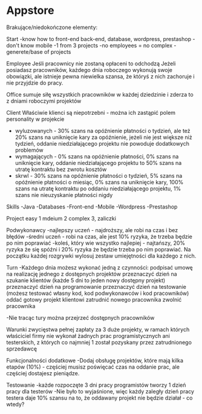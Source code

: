 # Appstore

Brakujące/niedokończone elementy:

Start
-know how to front-end back-end, database, wordpress, prestashop
-don't know mobile
-1 from 3 projects
-no employees = no complex
-generete/base of projects


Employee
Jeśli pracownicy nie zostaną opłaceni to odchodzą
Jeżeli posiadasz pracowników, każdego dnia roboczego wykonują swoje obowiązki, ale istnieje pewna niewielka szansa, że któryś z nich zachoruje i nie przyjdzie do pracy.

Office
sumuje siłę wszystkich pracowników w każdej dziedzinie i zderza to z dniami roboczymi projektów

Client
Właściwie klienci są niepotrzebni - można ich zastąpić polem personality w projekcie
- wyluzowanych - 30% szans na opóźnienie płatności o tydzień, ale też 20% szans na uniknięcie kary za opóźnienie, jeżeli nie jest większe niż tydzień, oddanie niedziałającego projektu nie powoduje dodatkowych problemów
- wymagających - 0% szans na opóźnienie płatności, 0% szans na uniknięcie kary, oddanie niedziałającego projektu to 50% szans na utratę kontraktu bez zwrotu kosztów
- skrwl - 30% szans na opóźnienie płatności o tydzień, 5% szans na opóźnienie płatności o miesiąc, 0% szans na uniknięcie kary, 100% szans na utratę kontraktu po oddaniu niedziałającego projektu, 1% szans nie nieuzyskanie płatności nigdy

Skills
-Java
-Databases
-Front-end
-Mobile
-Wordpress
-Prestashop

Project
easy 1
mdeium 2
complex 3, zaliczki

Podwykonawcy
-najlepszy uczeń - najdroższy, ale robi na czas i bez błędów
-średni uczeń - robi na czas, ale jest 10% ryzyka, że trzeba będzie po nim poprawiać 
-koleś, który wie wszystko najlepiej - najtańszy, 20% ryzyka że się spóźni i 20% ryzyka że będzie trzeba po nim poprawiać.
Na początku każdej rozgrywki wylosuj zestaw umiejętności dla każdego z nich.

Turn
-Każdego dnia możesz wykonać jedną z czynności:
podpisać umowę na realizację jednego z dostępnych projektów
przeznaczyć dzień na szukanie klientów (każde 5 dni to jeden nowy dostępny projekt)
przeznaczyć dzień na programowanie 
przeznaczyć dzień na testowanie (możesz testować własny kod, kod podwykonawców i kod pracowników)
oddać gotowy projekt klientowi
zatrudnić nowego pracownika
zwolnić pracownika

-Nie tracąc tury można
przejrzeć dostępnych pracowników 


Warunki zwycięstwa
pełnej zapłaty za 3 duże projekty, w ramach których właściciel firmy nie wykonał żadnych prac programistycznych ani testerskich, z których co najmniej 1 został pozyskany przez zatrudnionego sprzedawcę

Funkcjonalności dodatkowe
-Dodaj obsługę projektów, które mają kilka etapów (10%) - częściej musisz poświęcać czas na oddanie prac, ale częściej dostajesz pieniądze.

Testowanie
-każde rozpoczęte 3 dni pracy programistów tworzy 1 dzień pracy dla testerów
-Nie było to wyjaśnione, więc każdy zaległy dzień pracy testera daje 10% szansu na to, że oddawany projekt nie będzie działał - co wtedy?

